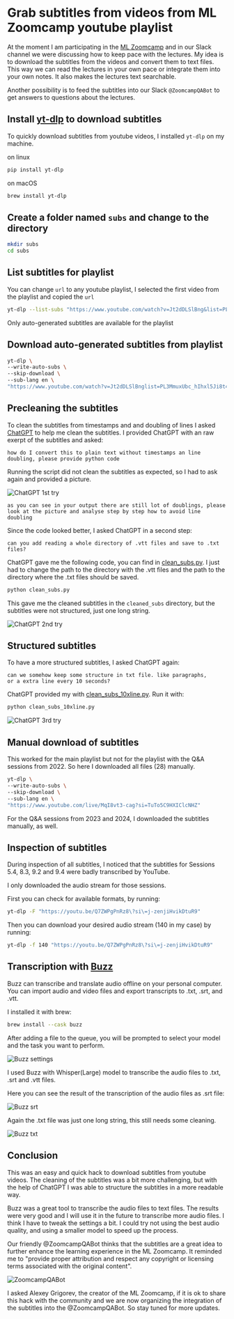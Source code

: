 # Grab subtitles from videos from ML Zoomcamp youtube playlist

At the moment I am participating in the [ML Zoomcamp](https://github.com/DataTalksClub/machine-learning-zoomcamp) and in our Slack channel we were discussing how to keep pace with the lectures. My idea is to download the subtitles from the videos and convert them to text files. This way we can read the lectures in your own pace or integrate them into your own notes. It also makes the lectures text searchable.

Another possibility is to feed the subtitles into our Slack `@ZoomcampQABot` to get answers to questions about the lectures.

## Install [yt-dlp](https://github.com/yt-dlp/yt-dlp) to download subtitles

To quickly download subtitles from youtube videos, I installed `yt-dlp` on my machine.

on linux

```bash
pip install yt-dlp
```

on macOS

```bash
brew install yt-dlp
```

## Create a folder named `subs` and change to the directory

```bash
mkdir subs
cd subs
```

## List subtitles for playlist

You can change `url` to any youtube playlist, I selected the first video from the playlist and copied the `url`

```bash
yt-dlp --list-subs "https://www.youtube.com/watch?v=Jt2dDLSlBng&list=PL3MmuxUbc_hIhxl5Ji8t4O6lPAOpHaCLR"
```

Only auto-generated subtitles are available for the playlist

## Download auto-generated subtitles from playlist

```bash
yt-dlp \
--write-auto-subs \
--skip-download \
--sub-lang en \
"https://www.youtube.com/watch?v=Jt2dDLSlBnglist=PL3MmuxUbc_hIhxl5Ji8t4O6lPAOpHaCLR"
```

## Precleaning the subtitles

To clean the subtitles from timestamps and and doubling of lines I asked [ChatGPT](https://chatgpt.com "ChatGPT") to help me clean the subtitles. I provided ChatGPT with an raw exerpt of the subtitles and asked:

```plaintext
how do I convert this to plain text without timestamps an line
doubling, please provide python code
```

Running the script did not clean the subtitles as expected, so I had to ask again and provided a picture.

![ChatGPT 1st try](./images/gpt_1st_try_cleaning.png "ChatGPT 1st try")

```plaintext
as you can see in your output there are still lot of doublings, please
look at the picture and analyse step by step how to avoid line
doubling
```

Since the code looked better, I asked ChatGPT in a second step:

```plaintext
can you add reading a whole directory of .vtt files and save to .txt
files?
```

ChatGPT gave me the following code, you can find in [clean_subs.py](./src/clean_subs.py). I just had to change the path to the directory with the .vtt files and the path to the directory where the .txt files should be saved.

```bash
python clean_subs.py
```

This gave me the cleaned subtitles in the `cleaned_subs` directory, but the subtitles were not structured, just one long string.

![ChatGPT 2nd try](./images/gpt_2nd_try_cleaning.png "ChatGPT 2nd try")

## Structured subtitles

To have a more structured subtitles, I asked ChatGPT again:

```plaintext
can we somehow keep some structure in txt file. like paragraphs,
or a extra line every 10 seconds?
```

ChatGPT provided my with [clean_subs_10xline.py](./src/clean_subs_10xline.py). Run it with:

```bash
python clean_subs_10xline.py
```

![ChatGPT 3rd try](./images/gpt_3rd_try_cleaning.png "ChatGPT 3rd try")

## Manual download of subtitles

This worked for the main playlist but not for the playlist with the Q&A sessions from 2022. So here I downloaded all files (28) manually.

```bash
yt-dlp \
--write-auto-subs \
--skip-download \
--sub-lang en \
"https://www.youtube.com/live/MqI8vt3-cag?si=TuTo5C9HXIClcNHZ"
```

For the Q&A sessions from 2023 and 2024, I downloaded the subtitles manually, as well.

## Inspection of subtitles

During inspection of all subtitles, I noticed that the subtitles for Sessions 5.4, 8.3, 9.2 and 9.4 were badly transcribed by YouTube.

I only downloaded the audio stream for those sessions.

First you can check for available formats, by running:

```bash
yt-dlp -F "https://youtu.be/Q7ZWPgPnRz8\?si\=j-zenjiHvikDtuR9"
```

Then you can download your desired audio stream (140 in my case) by running:

```bash
yt-dlp -f 140 "https://youtu.be/Q7ZWPgPnRz8\?si\=j-zenjiHvikDtuR9"
```

## Transcription with [Buzz](https://chidiwilliams.github.io/buzz/docs "Buzz documentation")

Buzz can transcribe and translate audio offline on your personal computer. You can import audio and video files and export transcripts to .txt, .srt, and .vtt.

I installed it with brew:

```bash
brew install --cask buzz
```

After adding a file to the queue, you will be prompted to select your model and the task you want to perform.

![Buzz settings](./images/buzz_settings.png "Buzz settings")

I used Buzz with Whisper(Large) model to transcribe the audio files to .txt, .srt and .vtt files.

Here you can see the result of the transcription of the audio files as .srt file:

![Buzz srt](./images/buzz_srt.png "Buzz srt")

Again the .txt file was just one long string, this still needs some cleaning.

![Buzz txt](./images/buzz_txt.png "Buzz txt")

## Conclusion

This was an easy and quick hack to download subtitles from youtube videos. The cleaning of the subtitles was a bit more challenging, but with the help of ChatGPT I was able to structure the subtitles in a more readable way.

Buzz was a great tool to transcribe the audio files to text files. The results were very good and I will use it in the future to transcribe more audio files. I think I have to tweak the settings a bit. I could try not using the best audio quality, and using a smaller model to speed up the process.

Our friendly @ZoomcampQABot thinks that the subtitles are a great idea to further enhance the learning experience in the ML Zoomcamp. It reminded me to "provide proper attribution and respect any copyright or licensing terms associated with the original content".

![ZoomcampQABot](./images/zoomcampQABot.png "ZoomcampQABot")

I asked Alexey Grigorev, the creator of the ML Zoomcamp, if it is ok to share this hack with the community and we are now organizing the integration of the subtitles into the @ZoomcampQABot. So stay tuned for more updates.
